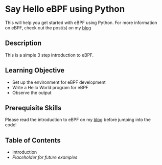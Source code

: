 
# Say Hello eBPF using Python

This will help you get started with eBPF using Python. For more information on eBPF, check out the post(s) on my [blog](https://rutvora.blogspot.com/search/label/eBPF)

## Description

This is a simple 3 step introduction to eBPF.

## Learning Objective

- Set up the environment for eBPF development
- Write a Hello World program for eBPF
- Observe the output 

## Prerequisite Skills

Please read the introduction to eBPF on my [blog](https://rutvora.blogspot.com/search/label/eBPF) before jumping into the code!

## Table of Contents

- Introduction
- _Placeholder for future examples_
